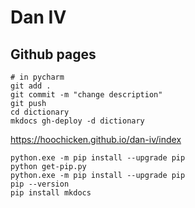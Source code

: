 # Dan IV

## Github pages 

~~~shell
# in pycharm
git add .
git commit -m "change description"
git push
cd dictionary
mkdocs gh-deploy -d dictionary 
~~~
<https://hoochicken.github.io/dan-iv/index>

~~~shell
python.exe -m pip install --upgrade pip
python get-pip.py
python.exe -m pip install --upgrade pip
pip --version
pip install mkdocs
~~~
